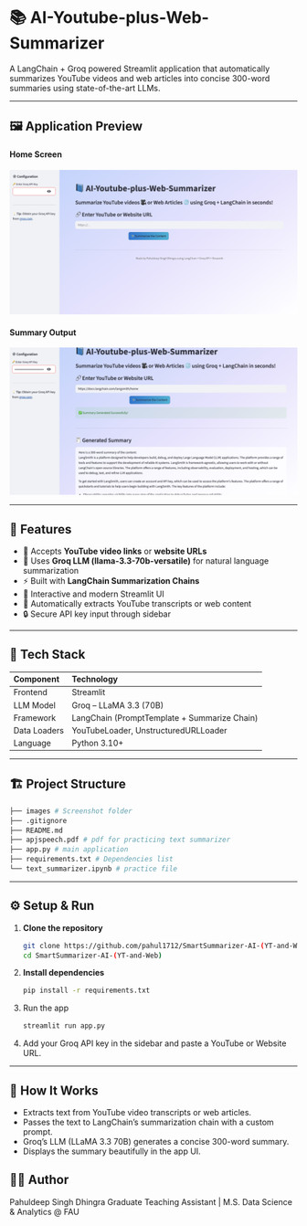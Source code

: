 # 📚 AI-Youtube-plus-Web-Summarizer
A LangChain + Groq powered Streamlit application that automatically summarizes YouTube videos and web articles into concise 300-word summaries using state-of-the-art LLMs.

---

## 🖼️ Application Preview

#### Home Screen
![Home UI](images/main.png) 

#### Summary Output
![Summary Output](images/output.png) 

---


## 🚀 Features

- 🔗 Accepts **YouTube video links** or **website URLs**
- 🤖 Uses **Groq LLM (llama-3.3-70b-versatile)** for natural language summarization  
- ⚡ Built with **LangChain Summarization Chains**
- 🎨 Interactive and modern Streamlit UI
- 🧠 Automatically extracts YouTube transcripts or web content
- 🔒 Secure API key input through sidebar

---

## 🧩 Tech Stack

| Component | Technology |
|:--|:--|
| Frontend | Streamlit |
| LLM Model | Groq – LLaMA 3.3 (70B) |
| Framework | LangChain (PromptTemplate + Summarize Chain) |
| Data Loaders | YouTubeLoader, UnstructuredURLLoader |
| Language | Python 3.10+ |

---

## 🏗️ Project Structure
```bash
├── images # Screenshot folder
├── .gitignore
├── README.md
├── apjspeech.pdf # pdf for practicing text summarizer
├── app.py # main application
├── requirements.txt # Dependencies list
└── text_summarizer.ipynb # practice file
```

---


## ⚙️ Setup & Run

1. **Clone the repository**
   ```bash
   git clone https://github.com/pahul1712/SmartSummarizer-AI-(YT-and-Web).git
   cd SmartSummarizer-AI-(YT-and-Web)
   ```
2. **Install dependencies**
   ```bash
   pip install -r requirements.txt
   ```
3. Run the app
   ``` bash
   streamlit run app.py
   ```
4. Add your Groq API key in the sidebar and paste a YouTube or Website URL.


---

## 🧠 How It Works

- Extracts text from YouTube video transcripts or web articles.
- Passes the text to LangChain’s summarization chain with a custom prompt.
- Groq’s LLM (LLaMA 3.3 70B) generates a concise 300-word summary.
- Displays the summary beautifully in the app UI.


## 🧑‍💻 Author

Pahuldeep Singh Dhingra
Graduate Teaching Assistant | M.S. Data Science & Analytics @ FAU


